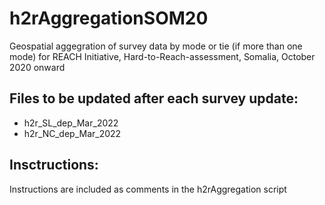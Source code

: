 # h2rAggregationSOM20

Geospatial aggegration of survey data by mode or tie (if more than one mode) for REACH Initiative, Hard-to-Reach-assessment, Somalia, October 2020 onward

## Files to be updated after each survey update:
- h2r_SL_dep_Mar_2022
- h2r_NC_dep_Mar_2022

## Insctructions:
Instructions are included as comments in the h2rAggregation script 



